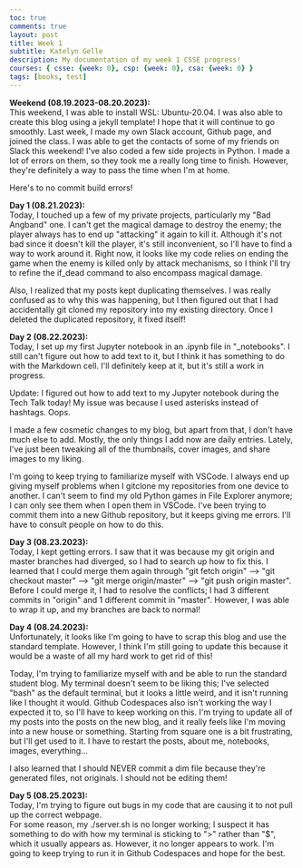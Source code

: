 ```yaml
---
toc: true
comments: true
layout: post
title: Week 1
subtitle: Katelyn Gelle
description: My documentation of my week 1 CSSE progress!
courses: { csse: {week: 0}, csp: {week: 0}, csa: {week: 0} }
tags: [books, test]
---
```

**Weekend (08.19.2023-08.20.2023):**  
This weekend, I was able to install WSL: Ubuntu-20.04. I was also able to create this blog using a jekyll template! I hope that it will continue to go smoothly. Last week, I made my own Slack account, Github page, and joined the class. I was able to get the contacts of some of my friends on Slack this weekend! I've also coded a few side projects in Python. I made a lot of errors on them, so they took me a really long time to finish. However, they're definitely a way to pass the time when I'm at home.  

Here's to no commit build errors!  

**Day 1 (08.21.2023):**  
Today, I touched up a few of my private projects, particularly my "Bad Angband" one. I can't get the magical damage to destroy the enemy; the player always has to end up "attacking" it again to kill it. Although it's not bad since it doesn't kill the player, it's still inconvenient, so I'll have to find a way to work around it. Right now, it looks like my code relies on ending the game when the enemy is killed only by attack mechanisms, so I think I'll try to refine the if_dead command to also encompass magical damage.  

Also, I realized that my posts kept duplicating themselves. I was really confused as to why this was happening, but I then figured out that I had accidentally git cloned my repository into my existing directory. Once I deleted the duplicated repository, it fixed itself!

**Day 2 (08.22.2023):**  
Today, I set up my first Jupyter notebook in an .ipynb file in "_notebooks". I still can't figure out how to add text to it, but I think it has something to do with the Markdown cell. I'll definitely keep at it, but it's still a work in progress.  

Update: I figured out how to add text to my Jupyter notebook during the Tech Talk today! My issue was because I used asterisks instead of hashtags. Oops.  

I made a few cosmetic changes to my blog, but apart from that, I don't have much else to add. Mostly, the only things I add now are daily entries. Lately, I've just been tweaking all of the thumbnails, cover images, and share images to my liking.  

I'm going to keep trying to familiarize myself with VSCode. I always end up giving myself problems when I gitclone my repositories from one device to another. I can't seem to find my old Python games in File Explorer anymore; I can only see them when I open them in VSCode. I've been trying to commit them into a new Github repository, but it keeps giving me errors. I'll have to consult people on how to do this.

**Day 3 (08.23.2023):**  
Today, I kept getting errors. I saw that it was because my git origin and master branches had diverged, so I had to search up how to fix this. I learned that I could merge them again through "git fetch origin" --> "git checkout master" --> "git merge origin/master" --> "git push origin master". Before I could merge it, I had to resolve the conflicts; I had 3 different commits in "origin" and 1 different commit in "master". However, I was able to wrap it up, and my branches are back to normal!

**Day 4 (08.24.2023):**  
Unfortunately, it looks like I'm going to have to scrap this blog and use the standard template. However, I think I'm still going to update this because it would be a waste of all my hard work to get rid of this!  

Today, I'm trying to familiarize myself with and be able to run the standard student blog. My terminal doesn't seem to be liking this; I've selected "bash" as the default terminal, but it looks a little weird, and it isn't running like I thought it would. Github Codespaces also isn't working the way I expected it to, so I'll have to keep working on this. I'm trying to update all of my posts into the posts on the new blog, and it really feels like I'm moving into a new house or something. Starting from square one is a bit frustrating, but I'll get used to it. I have to restart the posts, about me, notebooks, images, everything...  

I also learned that I should NEVER commit a dim file because they're generated files, not originals. I should not be editing them!

**Day 5 (08.25.2023):**  
Today, I'm trying to figure out bugs in my code that are causing it to not pull up the correct webpage.  
For some reason, my ./server.sh is no longer working; I suspect it has something to do with how my terminal is sticking to ">" rather than "$", which it usually appears as. However, it no longer appears to work. I'm going to keep trying to run it in Github Codespaces and hope for the best.  